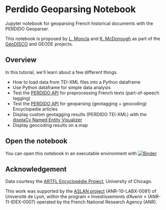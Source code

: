# Perdido Geoparsing Notebook
Jupyter notebook for geoparsing French historical documents with the PERDIDO Geoparser. 

This notebook is proposed by [L. Moncla](https://ludovicmoncla.github.io/) and [K. McDonough](http://kmcdono.com/) as part of the [GéoDISCO](https://www.msh-lse.fr/projets/geodisco/) and GEODE projects.

## Overview

In this tutorial, we'll learn about a few different things.

- How to load data from TEI-XML files into a Python dataframe
- Use Python dataframe for simple data analysis
- Test the [PERDIDO API](http://erig.univ-pau.fr/PERDIDO/api.jsp) for preprocessing French texts (part-of-speech tagging)
- Test the [PERDIDO API](http://erig.univ-pau.fr/PERDIDO/api.jsp) for geoparsing (geotagging + geocoding) Encyclopedie articles
- Display custom geotagging results (PERDIDO TEI-XML) with the [displaCy Named Entity Visualizer](https://spacy.io/usage/visualizers)
- Display geocoding results on a map

## Open the notebook

You can open this notebook in an executable environment with [![Binder](https://mybinder.org/badge_logo.svg)](https://mybinder.org/v2/gh/ludovicmoncla/perdido-geoparsing-notebook/master?filepath=GeoparsingEncyclopedie.ipynb)

## Acknowledgement

Data courtesy the [ARTFL Encyclopédie Project](https://artfl-project.uchicago.edu/), University of Chicago.

This work was supported by the [ASLAN project](https://aslan.universite-lyon.fr/) (ANR-10-LABX-0081) of Université de Lyon, within the program « Investissements d’Avenir » (ANR-11-IDEX-0007) operated by the French National Research Agency (ANR).
